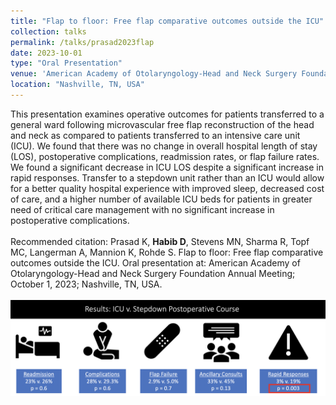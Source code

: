 ```yaml
---	
title: "Flap to floor: Free flap comparative outcomes outside the ICU"	
collection: talks	
permalink: /talks/prasad2023flap
date: 2023-10-01
type: "Oral Presentation"
venue: 'American Academy of Otolaryngology-Head and Neck Surgery Foundation Annual Meeting'
location: "Nashville, TN, USA"
---	
```

This presentation examines operative outcomes for patients transferred to a general ward following microvascular free flap reconstruction of the head and neck as compared to patients transferred to an intensive care unit (ICU). We found that there was no change in overall hospital length of stay (LOS), postoperative complications, readmission rates, or flap failure rates. We found a significant decrease in ICU LOS despite a significant increase in rapid responses. Transfer to a stepdown unit rather than an ICU would allow for a better quality hospital experience with improved sleep, decreased cost of care, and a higher number of available ICU beds for patients in greater need of critical care management with no significant increase in postoperative complications.
<br><br>
Recommended citation: Prasad K, **Habib D**, Stevens MN, Sharma R, Topf MC, Langerman A, Mannion K, Rohde S. Flap to floor: Free flap comparative outcomes outside the ICU. Oral presentation at: American Academy of Otolaryngology-Head and Neck Surgery Foundation Annual Meeting; October 1, 2023; Nashville, TN, USA.
<br><br>
![Infographic](../images/prasad2023flap.png)
